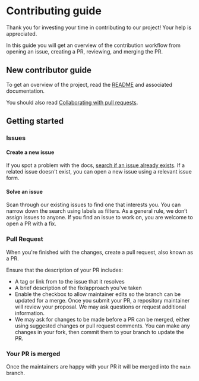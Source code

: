 # Contributing guide

Thank you for investing your time in contributing to our project! Your help is appreciated.

In this guide you will get an overview of the contribution workflow from opening an issue, creating a PR, reviewing, and merging the PR.

## New contributor guide

To get an overview of the project, read the [README](../README.md) and associated documentation.

You should also read [Collaborating with pull requests](https://docs.github.com/en/github/collaborating-with-pull-requests).

## Getting started

### Issues

#### Create a new issue

If you spot a problem with the docs, [search if an issue already exists](https://docs.github.com/en/github/searching-for-information-on-github/searching-on-github/searching-issues-and-pull-requests#search-by-the-title-body-or-comments). If a related issue doesn't exist, you can open a new issue using a relevant issue form.

#### Solve an issue

Scan through our existing issues to find one that interests you. You can narrow down the search using labels as filters. As a general rule, we don’t assign issues to anyone. If you find an issue to work on, you are welcome to open a PR with a fix.

### Pull Request

When you're finished with the changes, create a pull request, also known as a PR.

Ensure that the description of your PR includes:

- A tag or link from to the issue that it resolves
- A brief description of the fix/approach you've taken
- Enable the checkbox to allow maintainer edits so the branch can be updated for a merge. Once you submit your PR, a repository maintainer will review your proposal. We may ask questions or request additional information.
- We may ask for changes to be made before a PR can be merged, either using suggested changes or pull request comments. You can make any changes in your fork, then commit them to your branch to update the PR.

### Your PR is merged

Once the maintainers are happy with your PR it will be merged into the `main` branch.